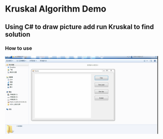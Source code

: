 # Kruskal Algorithm Demo

## Using C# to draw picture add run Kruskal to find solution

### How to use 

![image](https://github.com/Ethonwu/Kruskal-algorithm-demo/blob/master/pic/algorithm.gif)
